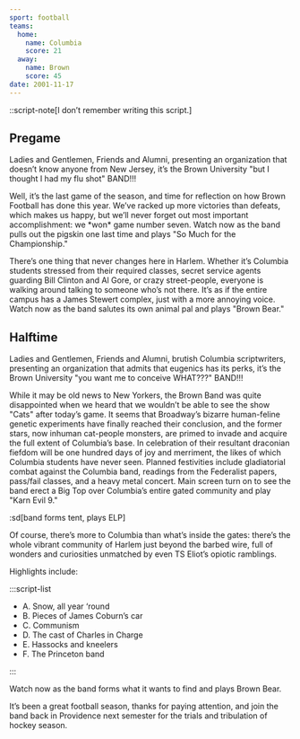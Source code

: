 ```yaml
---
sport: football
teams:
  home:
    name: Columbia
    score: 21
  away:
    name: Brown
    score: 45
date: 2001-11-17
---
```


::script-note[I don’t remember writing this script.]

## Pregame

Ladies and Gentlemen, Friends and Alumni, presenting an organization that doesn’t know anyone from New Jersey, it’s the Brown University "but I thought I had my flu shot" BAND!!!

Well, it’s the last game of the season, and time for reflection on how Brown Football has done this year. We’ve racked up more victories than defeats, which makes us happy, but we’ll never forget out most important accomplishment: we \*won\* game number seven. Watch now as the band pulls out the pigskin one last time and plays "So Much for the Championship."

There’s one thing that never changes here in Harlem. Whether it’s Columbia students stressed from their required classes, secret service agents guarding Bill Clinton and Al Gore, or crazy street-people, everyone is walking around talking to someone who’s not there. It’s as if the entire campus has a James Stewert complex, just with a more annoying voice. Watch now as the band salutes its own animal pal and plays "Brown Bear."

## Halftime

Ladies and Gentlemen, Friends and Alumni, brutish Columbia scriptwriters, presenting an organization that admits that eugenics has its perks, it’s the Brown University "you want me to conceive WHAT???" BAND!!!

While it may be old news to New Yorkers, the Brown Band was quite disappointed when we heard that we wouldn’t be able to see the show "Cats" after today’s game. It seems that Broadway’s bizarre human-feline genetic experiments have finally reached their conclusion, and the former stars, now inhuman cat-people monsters, are primed to invade and acquire the full extent of Columbia’s base. In celebration of their resultant draconian fiefdom will be one hundred days of joy and merriment, the likes of which Columbia students have never seen. Planned festivities include gladiatorial combat against the Columbia band, readings from the Federalist papers, pass/fail classes, and a heavy metal concert. Main screen turn on to see the band erect a Big Top over Columbia’s entire gated community and play "Karn Evil 9."

:sd[band forms tent, plays ELP]

Of course, there’s more to Columbia than what’s inside the gates: there’s the whole vibrant community of Harlem just beyond the barbed wire, full of wonders and curiosities unmatched by even TS Eliot’s opiotic ramblings.

Highlights include:

:::script-list

- A. Snow, all year ‘round
- B. Pieces of James Coburn’s car
- C. Communism
- D. The cast of Charles in Charge
- E. Hassocks and kneelers
- F. The Princeton band

:::

Watch now as the band forms what it wants to find and plays Brown Bear.

It’s been a great football season, thanks for paying attention, and join the band back in Providence next semester for the trials and tribulation of hockey season.
